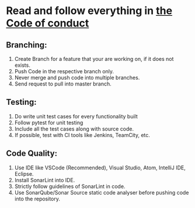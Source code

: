 
# Read and follow everything in [the Code of conduct](https://github.com/Octopi-assembly/bazzinga/blob/master/CODE_OF_CONDUCT.md)

## Branching:

1. Create Branch for a feature that your are working on, if it does not exists.
2. Push Code in the respective branch only.
3. Never merge and push code into multiple branches.
4. Send request to pull into master branch.

## Testing:

1. Do write unit test cases for every functionality built
2. Follow pytest for unit testing
3. Include all the test cases along with source code.
4. If possible, test with CI tools like Jenkins, TeamCity, etc.

## Code Quality:

1. Use IDE like VSCode (Recommended), Visual Studio, Atom, IntelliJ IDE, Eclipse.
2. Install SonarLint into IDE.
3. Strictly follow guidelines of SonarLint in code.
4. Use SonarQube/Sonar Source static code analyser before pushing code into the repository.
